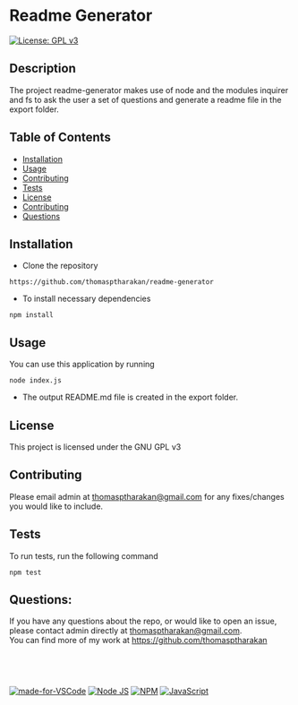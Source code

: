 # Readme Generator
[![License: GPL v3](https://img.shields.io/badge/License-GPLv3-blue.svg)](https://www.gnu.org/licenses/gpl-3.0)
## Description
 The project readme-generator makes use of node and the modules inquirer and fs to ask the user a set of questions and generate a readme file in the export folder.
## Table of Contents
- [Installation](#installation)
- [Usage](#usage)
- [Contributing](#contributing)
- [Tests](#tests)
- [License](#license)
- [Contributing](#contributing)
- [Questions](#questions)
## Installation
  - Clone the repository
```
https://github.com/thomasptharakan/readme-generator
```
- To install necessary dependencies
```
npm install
```
## Usage
You can use this application by running
```
node index.js
```
- The output README.md file is created in the export folder.
## License
This project is licensed under the GNU GPL v3
## Contributing
Please email admin at thomasptharakan@gmail.com for any fixes/changes you would like to include.
## Tests
To run tests, run the following command
```
npm test
```
## Questions:
If you have any questions about the repo, or would like to open an issue, please contact admin directly at thomasptharakan@gmail.com. <br/> You can find more of my work at https://github.com/thomasptharakan
<br/><br/><br/>
#
 [![made-for-VSCode](https://img.shields.io/badge/Visual_Studio-5C2D91?style=for-the-badge&logo=visual%20studio&logoColor=white)](https://code.visualstudio.com/)  [![Node JS](https://img.shields.io/badge/Node.js-339933?style=for-the-badge&logo=nodedotjs&logoColor=white)](https://nodejs.org/en/)  [![NPM](https://img.shields.io/badge/npm-CB3837?style=for-the-badge&logo=npm&logoColor=white)](https://nodejs.org/en/)  [![JavaScript](https://img.shields.io/badge/JavaScript-323330?style=for-the-badge&logo=javascript&logoColor=F7DF1E)](https://www.javascript.com/) 
#

